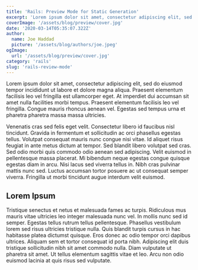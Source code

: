 ```yaml
---
title: 'Rails: Preview Mode for Static Generation'
excerpt: 'Lorem ipsum dolor sit amet, consectetur adipiscing elit, sed do eiusmod tempor incididunt ut labore et dolore magna aliqua. Praesent elementum facilisis leo vel fringilla est ullamcorper eget. At imperdiet dui accumsan sit amet nulla facilities morbi tempus.'
coverImage: '/assets/blog/preview/cover.jpg'
date: '2020-03-14T05:35:07.322Z'
author:
  name: Joe Haddad
  picture: '/assets/blog/authors/joe.jpeg'
ogImage:
  url: '/assets/blog/preview/cover.jpg'
category: 'rails'
slug: 'rails-review-mode'
---
```


Lorem ipsum dolor sit amet, consectetur adipiscing elit, sed do
eiusmod tempor incididunt ut labore et dolore magna aliqua. Praesent
elementum facilisis leo vel fringilla est ullamcorper eget. At
imperdiet dui accumsan sit amet nulla facilities morbi tempus.
Praesent elementum facilisis leo vel fringilla. Congue mauris rhoncus
aenean vel. Egestas sed tempus urna et pharetra pharetra massa massa
ultricies.

Venenatis cras sed felis eget velit. Consectetur libero id faucibus
nisl tincidunt. Gravida in fermentum et sollicitudin ac orci
phasellus egestas tellus. Volutpat consequat mauris nunc congue nisi
vitae. Id aliquet risus feugiat in ante metus dictum at tempor. Sed
blandit libero volutpat sed cras. Sed odio morbi quis commodo odio
aenean sed adipiscing. Velit euismod in pellentesque massa placerat.
Mi bibendum neque egestas congue quisque egestas diam in arcu. Nisi
lacus sed viverra tellus in. Nibh cras pulvinar mattis nunc sed.
Luctus accumsan tortor posuere ac ut consequat semper viverra.
Fringilla ut morbi tincidunt augue interdum velit euismod.

## Lorem Ipsum

Tristique senectus et netus et malesuada fames ac turpis. Ridiculous
mus mauris vitae ultricies leo integer malesuada nunc vel. In mollis
nunc sed id semper. Egestas tellus rutrum tellus pellentesque.
Phasellus vestibulum lorem sed risus ultricies tristique nulla. Quis
blandit turpis cursus in hac habitasse platea dictumst quisque. Eros
donec ac odio tempor orci dapibus ultrices. Aliquam sem et tortor
consequat id porta nibh. Adipiscing elit duis tristique sollicitudin
nibh sit amet commodo nulla. Diam vulputate ut pharetra sit amet. Ut
tellus elementum sagittis vitae et leo. Arcu non odio euismod lacinia
at quis risus sed vulputate.
